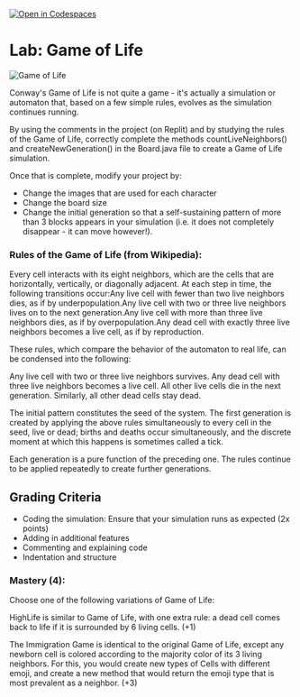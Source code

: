 [![Open in Codespaces](https://classroom.github.com/assets/launch-codespace-7f7980b617ed060a017424585567c406b6ee15c891e84e1186181d67ecf80aa0.svg)](https://classroom.github.com/open-in-codespaces?assignment_repo_id=13860967)
# Lab: Game of Life
![Game of Life](https://upload.wikimedia.org/wikipedia/commons/e/e5/Gospers_glider_gun.gif)

Conway's Game of Life is not quite a game - it's actually a simulation or automaton that, based on a few simple rules, evolves as the simulation continues running. 

By using the comments in the project (on Replit) and by studying the rules of the Game of Life, correctly complete the methods countLiveNeighbors() and createNewGeneration() in the Board.java file to create a Game of Life simulation. 

Once that is complete, modify your project by:
- Change the images that are used for each character
- Change the board size
- Change the initial generation so that a self-sustaining pattern of more than 3 blocks appears in your simulation (i.e. it does not completely disappear - it can move however!).

### Rules of the Game of Life (from Wikipedia):

Every cell interacts with its eight neighbors, which are the cells that are horizontally, vertically, or diagonally adjacent. At each step in time, the following transitions occur:Any live cell with fewer than two live neighbors dies, as if by underpopulation.Any live cell with two or three live neighbors lives on to the next generation.Any live cell with more than three live neighbors dies, as if by overpopulation.Any dead cell with exactly three live neighbors becomes a live cell, as if by reproduction.

These rules, which compare the behavior of the automaton to real life, can be condensed into the following:

Any live cell with two or three live neighbors survives.
Any dead cell with three live neighbors becomes a live cell.
All other live cells die in the next generation. Similarly, all other dead cells stay dead.

The initial pattern constitutes the seed of the system. The first generation is created by applying the above rules simultaneously to every cell in the seed, live or dead; births and deaths occur simultaneously, and the discrete moment at which this happens is sometimes called a tick.


Each generation is a pure function of the preceding one. The rules continue to be applied repeatedly to create further generations.

## Grading Criteria
- Coding the simulation: Ensure that your simulation runs as expected (2x points)
- Adding in additional features
- Commenting and explaining code
- Indentation and structure

### Mastery (4):
Choose one of the following variations of Game of Life:

HighLife is similar to Game of Life, with one extra rule: a dead cell comes back to life if it is surrounded by 6 living cells. (+1)

The Immigration Game is identical to the original Game of Life, except any newborn cell is colored according to the majority color of its 3 living neighbors. For this, you would create new types of Cells with different emoji, and create a new method that would return the emoji type that is most prevalent as a neighbor. (+3)
